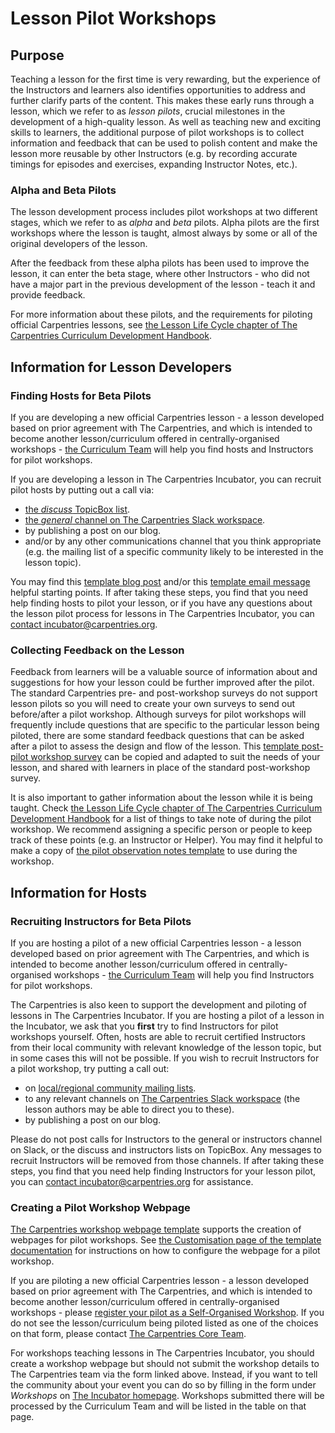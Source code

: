# Lesson Pilot Workshops

## Purpose

Teaching a lesson for the first time is very rewarding, but the experience of the Instructors and learners also identifies opportunities to address and further clarify parts of the content.
This makes these early runs through a lesson, which we refer to as _lesson pilots_, crucial milestones in the development of a high-quality lesson.
As well as teaching new and exciting skills to learners, the additional purpose of pilot workshops is to collect information and feedback that can be used to polish content and make the lesson more reusable by other Instructors (e.g. by recording accurate timings for episodes and exercises, expanding Instructor Notes, etc.).

### Alpha and Beta Pilots

The lesson development process includes pilot workshops at two different stages, which we refer to as _alpha_ and _beta_ pilots.
Alpha pilots are the first workshops where the lesson is taught, almost always by some or all of the original developers of the lesson.

After the feedback from these alpha pilots has been used to improve the lesson, it can enter the beta stage, where other Instructors - 
who did not have a major part in the previous development of the lesson - 
teach it and provide feedback.

For more information about these pilots, and the requirements for piloting official Carpentries lessons, see [the Lesson Life Cycle chapter of The Carpentries Curriculum Development Handbook](https://cdh.carpentries.org/the-lesson-life-cycle.html).

## Information for Lesson Developers

### Finding Hosts for Beta Pilots

If you are developing a new official Carpentries lesson -
a lesson developed based on prior agreement with The Carpentries,
and which is intended to become another lesson/curriculum offered
in centrally-organised workshops -
[the Curriculum Team](mailto:team@carpentries.org) will help you find hosts and Instructors for pilot workshops.

If you are developing a lesson in The Carpentries Incubator, you can recruit pilot hosts by putting out a call via:

* [the *discuss* TopicBox list](https://carpentries.topicbox.com/groups/discuss).
* [the *general* channel on The Carpentries Slack workspace](https://carpentries.org/connect/).
* by publishing a post on our blog.
* and/or by any other communications channel that you think appropriate (e.g. the mailing list of a specific community likely to be interested in the lesson topic).

You may find this [template blog post](https://docs.google.com/document/d/1z8QmxDIiew-p1d8aLzXa0vt0FLUHNtK3oS3tucyrRsI/edit?usp=sharing) and/or this [template email message](https://docs.google.com/document/d/1hHnm-Ljb_o_rNd9bvQ83ilq40KoGoEfMPTSrFS4QOj8/edit?usp=sharing) helpful starting points.
If after taking these steps, you find that you need help finding hosts to pilot your lesson, or if you have any questions about the lesson pilot process for lessons in The Carpentries Incubator, you can [contact incubator@carpentries.org](mailto:incubator@carpentries.org).

### Collecting Feedback on the Lesson

Feedback from learners will be a valuable source of information about and suggestions for how your lesson could be further improved after the pilot.
The standard Carpentries pre- and post-workshop surveys do not support lesson pilots so you will need to create your own surveys to send out before/after a pilot workshop.
Although surveys for pilot workshops will frequently include questions that are specific to the particular lesson being piloted, there are some standard feedback questions that can be asked after a pilot to assess the design and flow of the lesson.
This [template post-pilot workshop survey](https://docs.google.com/forms/d/1OGCQBotD2nOJkc7KpFZLhFfb3EBcxEDwHz_3p48qz3U/template/preview) can be copied and adapted to suit the needs of your lesson, and shared with learners in place of the standard post-workshop survey.

It is also important to gather information about the lesson while it is being taught.
Check [the Lesson Life Cycle chapter of The Carpentries Curriculum Development Handbook](https://cdh.carpentries.org/the-lesson-life-cycle.html#field-testing-alpha-stage) for a list of things to take note of during the pilot workshop.
We recommend assigning a specific person or people to keep track of these points (e.g. an Instructor or Helper).
You may find it helpful to make a copy of [the pilot observation notes template](https://codimd.carpentries.org/lesson-pilot-observation-notes-template) to use during the workshop.

## Information for Hosts

### Recruiting Instructors for Beta Pilots

If you are hosting a pilot of a new official Carpentries lesson -
a lesson developed based on prior agreement with The Carpentries, and which is intended to become another lesson/curriculum offered in centrally-organised workshops -
[the Curriculum Team](mailto:team@carpentries.org) will help you find Instructors for pilot workshops.

The Carpentries is also keen to support the development and piloting of lessons in The Carpentries Incubator.
If you are hosting a pilot of a lesson in the Incubator, we ask that you **first** try to find Instructors for pilot workshops yourself.
Often, hosts are able to recruit certified Instructors from their local community with relevant knowledge of the lesson topic, but in some cases this will not be possible.
If you wish to recruit Instructors for a pilot workshop, try putting a call out:

* on [local/regional community mailing lists](https://carpentries.topicbox.com/groups).
* to any relevant channels on [The Carpentries Slack workspace](https://carpentries.org/connect/) (the lesson authors may be able to direct you to these).
* by publishing a post on our blog.

Please do not post calls for Instructors to the general or instructors channel on Slack, or the discuss and instructors lists on TopicBox. 
Any messages to recruit Instructors will be removed from those channels. 
If after taking these steps, you find that you need help finding Instructors for your lesson pilot, you can [contact incubator@carpentries.org](mailto:incubator@carpentries.org) for assistance.

### Creating a Pilot Workshop Webpage

[The Carpentries workshop webpage template](https://github.com/carpentries/workshop-template) supports the creation of webpages for pilot workshops.
See [the Customisation page of the template documentation](https://carpentries.github.io/workshop-template/customization/#configuration-file-_configyml) for instructions on how to configure the webpage for a pilot workshop.

If you are piloting a new official Carpentries lesson - 
a lesson developed based on prior agreement with The Carpentries, and which is intended to become another lesson/curriculum offered in centrally-organised workshops -
please [register your pilot as a Self-Organised Workshop](https://amy.carpentries.org/forms/self-organised/).
If you do not see the lesson/curriculum being piloted listed as one of the choices on that form, please contact [The Carpentries Core Team](mailto:team@carpentries.org).

For workshops teaching lessons in The Carpentries Incubator, you should create a workshop webpage but should not submit the workshop details to The Carpentries team via the form linked above.
Instead, if you want to tell the community about your event you can do so by filling in the form under _Workshops_ on [The Incubator homepage](https://carpentries-incubator.org/).
Workshops submitted there will be processed by the Curriculum Team and will be listed in the table on that page.
